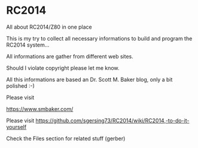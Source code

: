 # RC2014
All about RC2014/Z80 in one place

This is my try to collect all necessary informations to build and program the 
RC2014 system...
 
All informations are gather from different web sites. 

Should I violate copyright please let me know.

All this informations are based an Dr. Scott M. Baker blog, only a bit polished :-)

Please visit

https://www.smbaker.com/

Please visit https://github.com/sgersing73/RC2014/wiki/RC2014,-to-do-it-yourself

Check the Files section for related stuff (gerber)
